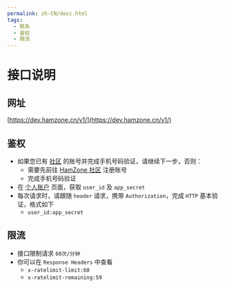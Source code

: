 ```yaml
---
permalink: zh-CN/desc.html
tags:
  - 联系
  - 鉴权
  - 限流
---
```


# 接口说明


## 网址

[https://dev.hamzone.cn/v1/](https://dev.hamzone.cn/v1/)

## 鉴权
* 如果您已有 [社区](https://bbs.hamzone.cn) 的账号并完成手机号码验证，请继续下一步，否则：
    * 需要先前往 [HamZone 社区](https://bbs.hamzone.cn) 注册账号
    * 完成手机号码验证
* 在 [个人账户](https://bbs.hamzone.cn) 页面，获取 `user_id` 及 `app_secret`
* 每次请求时，请跟随 `header` 请求，携带 `Authorization`，完成 `HTTP` 基本验证，格式如下
    * `user_id:app_secret`

## 限流
* 接口限制请求 `60次/分钟`
* 你可以在 `Response Headers` 中查看
    * `x-ratelimit-limit:60`
    * `x-ratelimit-remaining:59`
